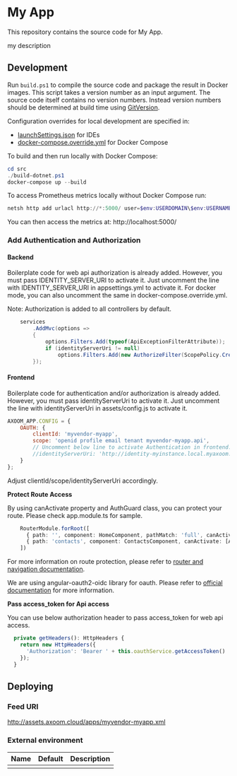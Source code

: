 # My App

This repository contains the source code for My App.

my description

## Development

Run `build.ps1` to compile the source code and package the result in Docker images. This script takes a version number as an input argument. The source code itself contains no version numbers. Instead version numbers should be determined at build time using [GitVersion](http://gitversion.readthedocs.io/).

Configuration overrides for local development are specified in:
- [launchSettings.json](src/App/Properties/launchSettings.json) for IDEs
- [docker-compose.override.yml](src/docker-compose.override.yml) for Docker Compose

To build and then run locally with Docker Compose:
```powershell
cd src
./build-dotnet.ps1
docker-compose up --build
```

To access Prometheus metrics locally without Docker Compose run:
```powershell
netsh http add urlacl http://*:5000/ user=$env:USERDOMAIN\$env:USERNAME
```
You can then access the metrics at: http://localhost:5000/

### Add Authentication and Authorization
#### Backend
Boilerplate code for web api authorization is already added. However, you must pass IDENTITY_SERVER_URI to activate it.
Just uncomment the line with IDENTITY_SERVER_URI in appsettings.yml to activate it. For docker mode, you can also 
uncomment the same in docker-compose.override.yml.

Note: Authorization is added to all controllers by default.
```csharp
    services
        .AddMvc(options =>
        {
            options.Filters.Add(typeof(ApiExceptionFilterAttribute));
            if (identityServerUri != null)
                options.Filters.Add(new AuthorizeFilter(ScopePolicy.Create(apiName)));
        });
```

#### Frontend
Boilerplate code for authentication and/or authorization is already added. However, you must pass identityServerUri to activate it.
Just uncomment the line with identityServerUri in assets/config.js to activate it. 

```javascript
AXOOM_APP.CONFIG = {
    OAUTH: {
        clientId: 'myvendor-myapp',
        scope: 'openid profile email tenant myvendor-myapp.api',
        // Uncomment below line to activate Authentication in frontend.
        //identityServerUri: 'http://identity-myinstance.local.myaxoom.eu'
    }
};
```
Adjust clientId/scope/identityServerUri accordingly.

**Protect Route Access**

By using canActivate property and AuthGuard class, you can protect your route. Please check app.module.ts for sample.

```typescript
    RouterModule.forRoot([
      { path: '', component: HomeComponent, pathMatch: 'full', canActivate: [AuthGuard] },
      { path: 'contacts', component: ContactsComponent, canActivate: [AuthGuard] },
    ])
```

For more information on route protection, please refer to [router and navigation documentation](https://angular.io/guide/router).

We are using angular-oauth2-oidc library for oauth. Please refer to [official documentation](https://github.com/manfredsteyer/angular-oauth2-oidc) for more information.

**Pass access_token for Api access**

You can use below authorization header to pass access_token for web api access.

```typescript
  private getHeaders(): HttpHeaders {
    return new HttpHeaders({
      'Authorization': 'Bearer ' + this.oauthService.getAccessToken()
    });
  }

```

## Deploying

### Feed URI

http://assets.axoom.cloud/apps/myvendor-myapp.xml

### External environment

| Name | Default | Description |
| ---- | ------- | ----------- |
|      |         |             |


